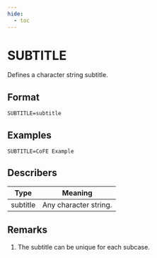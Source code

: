 ```yaml
---
hide:
  - toc
---
```

# SUBTITLE
Defines a character string subtitle.

## Format
`SUBTITLE=subtitle`

## Examples
`SUBTITLE=CoFE Example`

## Describers
| Type       | Meaning  |
| ---------- | -------- |
| subtitle   | Any character string.    |

## Remarks
1. The subtitle can be unique for each subcase.
